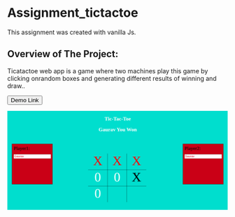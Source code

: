 # Assignment_tictactoe

This assignment  was created  with vanilla Js.

## Overview of The Project:
Ticatactoe web app is a game where two machines play this game by clicking onrandom boxes and generating different results of winning and draw..

<a href =  "https://pandayzyx.github.io/Project_tictactoe/">
  <button style = "background:red,padding:5px">Demo Link</button>
</a>

<p> <img src  = "./home.png"> </p>

